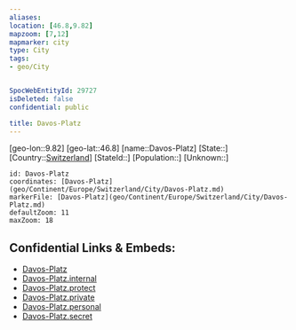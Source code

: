 ```yaml
---
aliases: 
location: [46.8,9.82]
mapzoom: [7,12] 
mapmarker: city 
type: City
tags:
- geo/City


SpocWebEntityId: 29727
isDeleted: false
confidential: public

title: Davos-Platz
---
```

[geo-lon::9.82]
[geo-lat::46.8]
[name::Davos-Platz]
[State::]
[Country::[Switzerland](geo/Continent/Europe/Switzerland.md)]
[StateId::]
[Population::]
[Unknown::]


```leaflet
id: Davos-Platz
coordinates: [Davos-Platz](geo/Continent/Europe/Switzerland/City/Davos-Platz.md)
markerFile: [Davos-Platz](geo/Continent/Europe/Switzerland/City/Davos-Platz.md)
defaultZoom: 11 
maxZoom: 18
```


## Confidential Links & Embeds: 
- [Davos-Platz](../../../../../../_public/geo/Continent/Europe/Switzerland/City/Davos-Platz.md) 
- [Davos-Platz.internal](../../../../../../_internal/geo/Continent/Europe/Switzerland/City/Davos-Platz.internal.md) 
- [Davos-Platz.protect](../../../../../../_protect/geo/Continent/Europe/Switzerland/City/Davos-Platz.protect.md) 
- [Davos-Platz.private](../../../../../../_private/geo/Continent/Europe/Switzerland/City/Davos-Platz.private.md) 
- [Davos-Platz.personal](../../../../../../_personal/geo/Continent/Europe/Switzerland/City/Davos-Platz.personal.md) 
- [Davos-Platz.secret](../../../../../../_secret/geo/Continent/Europe/Switzerland/City/Davos-Platz.secret.md) 

